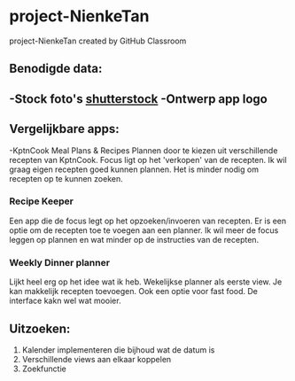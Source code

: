 # project-NienkeTan
project-NienkeTan created by GitHub Classroom

## Benodigde data:
-Stock foto's
[shutterstock](https://www.shutterstock.com/nl/photos)
-Ontwerp app logo
-

## Vergelijkbare apps:
-KptnCook Meal Plans & Recipes
Plannen door te kiezen uit verschillende recepten van KptnCook. Focus ligt op het 'verkopen' van de recepten. Ik wil graag eigen recepten goed kunnen plannen. 
Het is minder nodig om recepten op te kunnen zoeken.

### Recipe Keeper
Een app die de focus legt op het opzoeken/invoeren van recepten. Er is een optie om de recepten toe te voegen aan een planner. 
Ik wil meer de focus leggen op plannen en wat minder op de instructies van de recepten.

### Weekly Dinner planner
Lijkt heel erg op het idee wat ik heb. Wekelijkse planner als eerste view. Je kan makkelijk recepten toevoegen. Ook een optie voor fast food. De interface
kakn wel wat mooier.

## Uitzoeken:
1. Kalender implementeren die bijhoud wat de datum is
2. Verschillende views aan elkaar koppelen
3. Zoekfunctie
